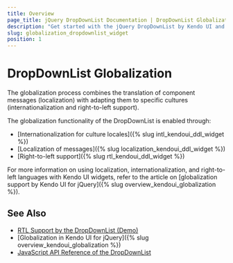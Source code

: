 ```yaml
---
title: Overview
page_title: jQuery DropDownList Documentation | DropDownList Globalization | Kendo UI
description: "Get started with the jQuery DropDownList by Kendo UI and learn about the globalization options it supports."
slug: globalization_dropdownlist_widget
position: 1
---
```


# DropDownList Globalization

The globalization process combines the translation of component messages (localization) with adapting them to specific cultures (internationalization and right-to-left support).

The globalization functionality of the DropDownList is enabled through:
* [Internationalization for culture locales]({% slug intl_kendoui_ddl_widget %})
* [Localization of messages]({% slug localization_kendoui_ddl_widget %})
* [Right-to-left support]({% slug rtl_kendoui_ddl_widget %})

For more information on using localization, internationalization, and right-to-left languages with Kendo UI widgets, refer to the article on [globalization support by Kendo UI for jQuery]({% slug overview_kendoui_globalization %}).

## See Also

* [RTL Support by the DropDownList (Demo)](https://demos.telerik.com/kendo-ui/dropdownlist/right-to-left-support)
* [Globalization in Kendo UI for jQuery]({% slug overview_kendoui_globalization %})
* [JavaScript API Reference of the DropDownList](/api/javascript/ui/dropdownlist)
